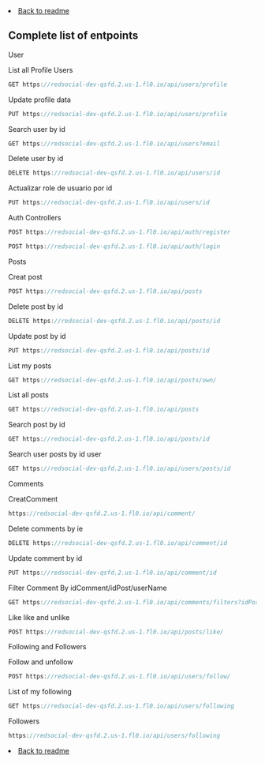 
<li> <a href="/README.md">Back to readme</a> </li>

## Complete list of entpoints

User

List all Profile Users
````jsx
GET https://redsocial-dev-qsfd.2.us-1.fl0.io/api/users/profile
````

Update profile data
````jsx
PUT https://redsocial-dev-qsfd.2.us-1.fl0.io/api/users/profile
````


Search user by id
````jsx
GET https://redsocial-dev-qsfd.2.us-1.fl0.io/api/users?email
````
Delete user by id
````jsx
DELETE https://redsocial-dev-qsfd.2.us-1.fl0.io/api/users/id
````
Actualizar role de usuario por id
````jsx
PUT https://redsocial-dev-qsfd.2.us-1.fl0.io/api/users/id
````

Auth Controllers
````jsx
POST https://redsocial-dev-qsfd.2.us-1.fl0.io/api/auth/register
````
````jsx
POST https://redsocial-dev-qsfd.2.us-1.fl0.io/api/auth/login
````
Posts

Creat post
````jsx
POST https://redsocial-dev-qsfd.2.us-1.fl0.io/api/posts
````

Delete post by id
````jsx
DELETE https://redsocial-dev-qsfd.2.us-1.fl0.io/api/posts/id
````

Update post by id
````jsx
PUT https://redsocial-dev-qsfd.2.us-1.fl0.io/api/posts/id
````

List my posts
````jsx
GET https://redsocial-dev-qsfd.2.us-1.fl0.io/api/posts/own/
````

List all posts
````jsx
GET https://redsocial-dev-qsfd.2.us-1.fl0.io/api/posts
````
Search post by id
````jsx
GET https://redsocial-dev-qsfd.2.us-1.fl0.io/api/posts/id
````
Search user posts by id user

````jsx
GET https://redsocial-dev-qsfd.2.us-1.fl0.io/api/users/posts/id
````

Comments

CreatComment
````jsx
https://redsocial-dev-qsfd.2.us-1.fl0.io/api/comment/
````
Delete comments by ie
````jsx
DELETE https://redsocial-dev-qsfd.2.us-1.fl0.io/api/comment/id
````
Update comment by id
````jsx
PUT https://redsocial-dev-qsfd.2.us-1.fl0.io/api/comment/id
````
Filter Comment By idComment/idPost/userName
````jsx
GET https://redsocial-dev-qsfd.2.us-1.fl0.io/api/comments/filters?idPost=
````
Like
like and unlike

````jsx
POST https://redsocial-dev-qsfd.2.us-1.fl0.io/api/posts/like/
````
Following and Followers

Follow and unfollow
````jsx
POST https://redsocial-dev-qsfd.2.us-1.fl0.io/api/users/follow/
````
List of my following
````jsx
GET https://redsocial-dev-qsfd.2.us-1.fl0.io/api/users/following
````
Followers
````jsx
https://redsocial-dev-qsfd.2.us-1.fl0.io/api/users/following
````
<li> <a href="/README.md">Back to readme</a> </li>